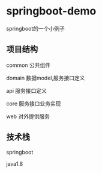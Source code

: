 # springboot-demo
springboot的一个小例子

## 项目结构
common 公共组件

domain 数据model,服务接口定义

api 服务接口定义

core 服务接口业务实现

web 对外提供服务

## 技术栈
springboot

java1.8


